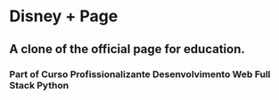 # Disney + Page
## A clone of the official page for education.
### Part of Curso Profissionalizante Desenvolvimento Web Full Stack Python
